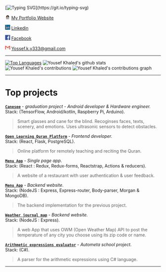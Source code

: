[![Typing SVG](https://readme-typing-svg.herokuapp.com?font=&color=%23F70000&size=20&duration=5000&lines=Dunno+what+to+write.;But+this+thing+is+cool.;Oh%2C+I+am+a+software+engineer.)](https://git.io/typing-svg)

![](me.png) [My Portfolio Website](https://yossef-khaled.github.io/)

![](linkedin.png) [Linkedin](https://www.linkedin.com/in/youssef-khaled-906055187/)  

![](facebook.png) [Facebook](https://www.facebook.com/yossef.khalid.3)

![](gmail.png) <Yossef.k.y333@gmail.com>
***  
[![Top Languages](https://github-readme-stats.vercel.app/api/top-langs/?username=yossef-khaled)](https://github.com/yossef-khaled/github-readme-stats)
![Yousef Khaled's github stats](https://github-readme-stats.vercel.app/api?username=yossef-khaled&show_icons=true&bg_color=#F56E15)
![Yousef Khaled's contributions](https://github-readme-streak-stats.herokuapp.com/?user=yossef-khaled&show_icons=true&bg_color=#F56E15)
![Yousef Khaled's contributions graph](https://activity-graph.herokuapp.com/graph?username=yossef-khaled&bg_color=ffffff&color=0400ff&line=0400ff&point=03d3d&area=true&hide_border=true")
***
# **Top projects**  
**[`Canesee`](https://github.com/canesee-project)** - *graduation project - Android developer & Hardware engineer.*  
Stack: (TensorFlow, Android/kotlin, Raspberry Pi, Arduino).
> Smart glasses and cane for the blind.
> Recoginses faces, texts, scenery, and emotions.
> Uses ultrasonic sensors to detect obstacles.  

**[`Open Learning Quran Platform`](https://github.com/Open-Quran-Learning)** - *Frontend developer.*  
Stack: (React, Flask, PostgreSQL).
> Online platform for remotely teaching and reciting the Quran.  

**[`Menu App`](https://github.com/yossef-khaled/Menu-App)** - *Single page app*.  
Stack: (React : Redux, Redux-forms, Reactstrap, Actions & reducers).
> A website of a restaurant with user authentication & user feedback.  

**[`Menu App`](https://github.com/yossef-khaled/Menu-app-backend)** - *Backend website*.  
Stack: (NodeJS : Express, Express-router, Body-parser, Morgan & MongoDB).
> The backend implementation for the previous project.  

**[`Weather journal map`](https://github.com/yossef-khaled/Weather-Journal-web)** - *Backend website.*  
Stack: (NodeJS : Express).
> A web App that uses OWM (Open Weather Map) API to post the temperature of any city you choose using its zip code or name.  

**[`Arithmetic expressions evaluator`](https://github.com/yossef-khaled/Arithmetic-expressions-evaluator)** - *Autometa school project.*  
Stack: (C#).
> A parser for the arithmetic expressions using C# language.  
***  
